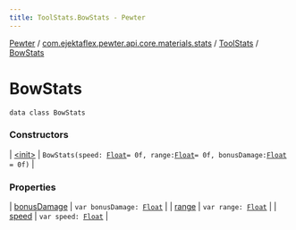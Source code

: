 ```yaml
---
title: ToolStats.BowStats - Pewter
---
```


[Pewter](../../../index.html) / [com.ejektaflex.pewter.api.core.materials.stats](../../index.html) / [ToolStats](../index.html) / [BowStats](./index.html)

# BowStats

`data class BowStats`

### Constructors

| [&lt;init&gt;](-init-.html) | `BowStats(speed: `[`Float`](https://kotlinlang.org/api/latest/jvm/stdlib/kotlin/-float/index.html)` = 0f, range: `[`Float`](https://kotlinlang.org/api/latest/jvm/stdlib/kotlin/-float/index.html)` = 0f, bonusDamage: `[`Float`](https://kotlinlang.org/api/latest/jvm/stdlib/kotlin/-float/index.html)` = 0f)` |

### Properties

| [bonusDamage](bonus-damage.html) | `var bonusDamage: `[`Float`](https://kotlinlang.org/api/latest/jvm/stdlib/kotlin/-float/index.html) |
| [range](range.html) | `var range: `[`Float`](https://kotlinlang.org/api/latest/jvm/stdlib/kotlin/-float/index.html) |
| [speed](speed.html) | `var speed: `[`Float`](https://kotlinlang.org/api/latest/jvm/stdlib/kotlin/-float/index.html) |

